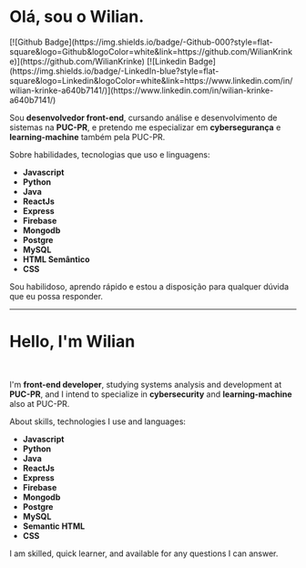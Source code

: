 <h1>Olá, sou o Wilian. </h1>
[![Github Badge](https://img.shields.io/badge/-Github-000?style=flat-square&logo=Github&logoColor=white&link=https://github.com/WilianKrinke)](https://github.com/WilianKrinke)
[![Linkedin Badge](https://img.shields.io/badge/-LinkedIn-blue?style=flat-square&logo=Linkedin&logoColor=white&link=https://www.linkedin.com/in/wilian-krinke-a640b7141/)](https://www.linkedin.com/in/wilian-krinke-a640b7141/)
<br/>
<p>Sou <strong>desenvolvedor front-end</strong>, cursando análise e desenvolvimento de sistemas na <strong>PUC-PR</strong>, e pretendo me especializar em <strong>cybersegurança</strong> e <strong>learning-machine</strong> também pela PUC-PR.</p>
<p>Sobre habilidades, tecnologias que uso e linguagens:</p>
<ul>
  <li><strong>Javascript</strong></li>
  <li><strong>Python</strong></li>
  <li><strong>Java</strong></li>
  <li><strong>ReactJs</strong></li>
  <li><strong>Express</strong></li>
  <li><strong>Firebase</strong></li>
  <li><strong>Mongodb</strong></li>
  <li><strong>Postgre</strong></li>
  <li><strong>MySQL</strong></li>
  <li><strong>HTML Semântico</strong></li>
  <li><strong>CSS</strong></li>
</ul>
<p>Sou habilidoso, aprendo rápido e estou a disposição para qualquer dúvida que eu possa responder.</p>
<hr/>
<h1>Hello, I'm Wilian</h1>
<br/>
<p>I'm <strong>front-end developer</strong>, studying systems analysis and development at <strong>PUC-PR</strong>, and I intend to specialize in <strong>cybersecurity</strong> and <strong>learning-machine</strong> also at PUC-PR.</p>
<p>About skills, technologies I use and languages:</p>
<ul>
  <li><strong>Javascript</strong></li>
  <li><strong>Python</strong></li>
  <li><strong>Java</strong></li>
  <li><strong>ReactJs</strong></li>
  <li><strong>Express</strong></li>
  <li><strong>Firebase</strong></li>
  <li><strong>Mongodb</strong></li>
  <li><strong>Postgre</strong></li>
  <li><strong>MySQL</strong></li>
  <li><strong>Semantic HTML</strong></li>
  <li><strong>CSS</strong></li>
</ul>
<p>I am skilled, quick learner, and available for any questions I can answer.</p>
